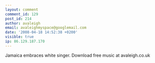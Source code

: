 ```yaml
---
layout: comment
comment_id: 129
post_id: 214
author: avaleigh
email: avaleighmyspace@googlemail.com
date: '2008-04-18 14:52:38 +0200'
visible: true
ip: 86.129.187.170
---
```

Jamaica embraces white singer. Download free music at avaleigh.co.uk

